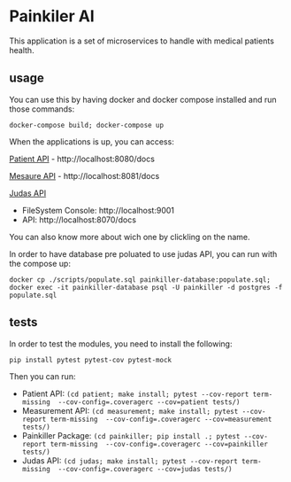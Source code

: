 # Painkiler AI

This application is a set of microservices to handle with medical patients health.

## usage

You can use this by having docker and docker compose installed and run those commands:

`docker-compose build; docker-compose up`

When the applications is up, you can access:

[Patient API](./patient/README.md) - http://localhost:8080/docs

[Mesaure API](./measurement/README.md) - http://localhost:8081/docs

[Judas API](./judas/README.md)
- FileSystem Console: http://localhost:9001
- API: http://localhost:8070/docs

You can also know more about wich one by clickling on the name.

In order to have database pre poluated to use judas API, you can run with the compose up:

`docker cp ./scripts/populate.sql painkiller-database:populate.sql; docker exec -it painkiller-database psql -U painkiller -d postgres -f populate.sql`


## tests

In order to test the modules, you need to install the following:

`pip install pytest pytest-cov pytest-mock`

Then you can run:
- Patient API: `(cd patient; make install; pytest --cov-report term-missing  --cov-config=.coveragerc --cov=patient tests/)`
- Measurement API: `(cd measurement; make install; pytest --cov-report term-missing  --cov-config=.coveragerc --cov=measurement tests/)`
- Painkiller Package: `(cd painkiller; pip install .; pytest --cov-report term-missing  --cov-config=.coveragerc --cov=painkiller tests/)`
- Judas API: `(cd judas; make install; pytest --cov-report term-missing  --cov-config=.coveragerc --cov=judas tests/)`
